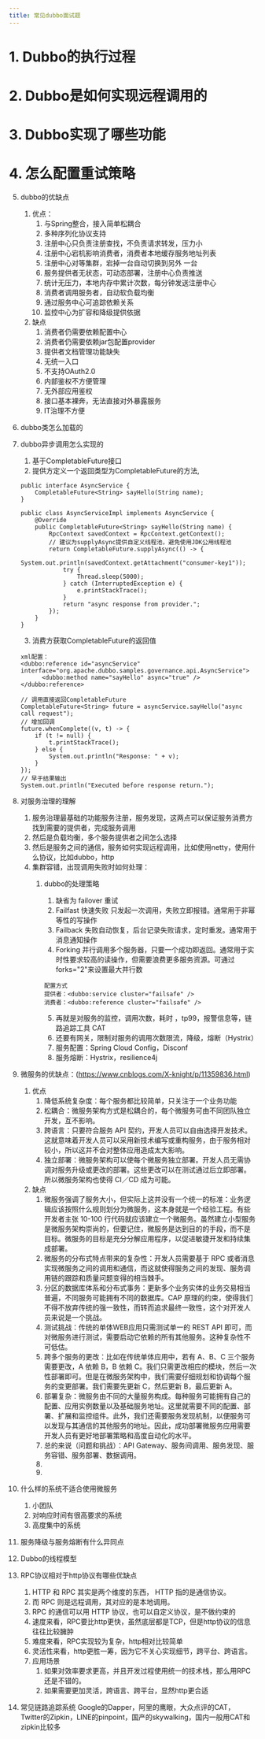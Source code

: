 ```yaml
---
title: 常见dubbo面试题
---
```


# 1. Dubbo的执行过程
# 2. Dubbo是如何实现远程调用的
# 3. Dubbo实现了哪些功能
# 4. 怎么配置重试策略
5. dubbo的优缺点
    1. 优点：
        1. 与Spring整合，接入简单松耦合
        2. 多种序列化协议支持
        3. 注册中心只负责注册查找，不负责请求转发，压力小
        4. 注册中心宕机影响消费者，消费者本地缓存服务地址列表
        5. 注册中心对等集群，宕掉一台自动切换到另外 一台
        6. 服务提供者无状态，可动态部署，注册中心负责推送
        7. 统计无压力，本地内存中累计次数，每分钟发送注册中心
        8. 消费者调用服务者，自动软负载均衡
        9. 通过服务中心可追踪依赖关系
        10. 监控中心为扩容和降级提供依据
    2. 缺点
        1. 消费者仍需要依赖配置中心
        2. 消费者仍需要依赖jar包配置provider
        3. 提供者文档管理功能缺失
        4. 无统一入口
        5. 不支持OAuth2.0
        6. 内部鉴权不方便管理
        7. 无外部应用鉴权
        8. 接口基本裸奔，无法直接对外暴露服务
        9. IT治理不方便
6. dubbo类怎么加载的
7. dubbo异步调用怎么实现的
    1. 基于CompletableFuture接口
    2. 提供方定义一个返回类型为CompletableFuture的方法,
    ```
    public interface AsyncService {
        CompletableFuture<String> sayHello(String name);
    }
    
    public class AsyncServiceImpl implements AsyncService {
        @Override
        public CompletableFuture<String> sayHello(String name) {
            RpcContext savedContext = RpcContext.getContext();
            // 建议为supplyAsync提供自定义线程池，避免使用JDK公用线程池
            return CompletableFuture.supplyAsync(() -> {
                System.out.println(savedContext.getAttachment("consumer-key1"));
                try {
                    Thread.sleep(5000);
                } catch (InterruptedException e) {
                    e.printStackTrace();
                }
                return "async response from provider.";
            });
        }
    }
    
    ```
    3. 消费方获取CompletableFuture的返回值
    
    ```
    xml配置：
    <dubbo:reference id="asyncService" interface="org.apache.dubbo.samples.governance.api.AsyncService">
          <dubbo:method name="sayHello" async="true" />
    </dubbo:reference>
    
    // 调用直接返回CompletableFuture
    CompletableFuture<String> future = asyncService.sayHello("async call request");
    // 增加回调
    future.whenComplete((v, t) -> {
        if (t != null) {
            t.printStackTrace();
        } else {
            System.out.println("Response: " + v);
        }
    });
    // 早于结果输出
    System.out.println("Executed before response return.");
    
    ```

8. 对服务治理的理解
    1. 服务治理最基础的功能服务注册，服务发现，这两点可以保证服务消费方找到需要的提供者，完成服务调用
    2. 然后是负载均衡，多个服务提供者之间怎么选择
    3. 然后是服务之间的通信，服务如何实现远程调用，比如使用netty，使用什么协议，比如dubbo，http
    4. 集群容错，出现调用失败时如何处理：
        1. dubbo的处理策略
            1. 缺省为 failover 重试
            2. Failfast 快速失败 只发起一次调用，失败立即报错。通常用于非幂等性的写操作
            3. Failback 失败自动恢复，后台记录失败请求，定时重发。通常用于消息通知操作
            4. Forking 并行调用多个服务器，只要一个成功即返回。通常用于实时性要求较高的读操作，但需要浪费更多服务资源。可通过forks="2"来设置最大并行数

            ```
            配置方式
            提供者：<dubbo:service cluster="failsafe" />  
            消费者：<dubbo:reference cluster="failsafe" />
            ```

            5. 再就是对服务的监控，调用次数，耗时 ，tp99，报警信息等，链路追踪工具 CAT 
            6. 还要有网关，限制对服务的调用次数限流，降级，熔断（Hystrix）
            7. 服务配置：Spring Cloud Config，Disconf
            8. 服务熔断：Hystrix，resilience4j

9. 微服务的优缺点：(https://www.cnblogs.com/X-knight/p/11359836.html)
    1. 优点
        1. 降低系统复杂度：每个服务都比较简单，只关注于一个业务功能
        2. 松耦合：微服务架构方式是松耦合的，每个微服务可由不同团队独立开发，互不影响。
        3. 跨语言：只要符合服务 API 契约，开发人员可以自由选择开发技术。这就意味着开发人员可以采用新技术编写或重构服务，由于服务相对较小，所以这并不会对整体应用造成太大影响。
        4. 独立部署：微服务架构可以使每个微服务独立部署。开发人员无需协调对服务升级或更改的部署。这些更改可以在测试通过后立即部署。所以微服务架构也使得 CI／CD 成为可能。
    2. 缺点
        1. 微服务强调了服务大小，但实际上这并没有一个统一的标准：业务逻辑应该按照什么规则划分为微服务，这本身就是一个经验工程。有些开发者主张 10-100 行代码就应该建立一个微服务。虽然建立小型服务是微服务架构崇尚的，但要记住，微服务是达到目的的手段，而不是目标。微服务的目标是充分分解应用程序，以促进敏捷开发和持续集成部署。
        2. 微服务的分布式特点带来的复杂性：开发人员需要基于 RPC 或者消息实现微服务之间的调用和通信，而这就使得服务之间的发现、服务调用链的跟踪和质量问题变得的相当棘手。
        3. 分区的数据库体系和分布式事务：更新多个业务实体的业务交易相当普遍，不同服务可能拥有不同的数据库。CAP 原理的约束，使得我们不得不放弃传统的强一致性，而转而追求最终一致性，这个对开发人员来说是一个挑战。
        4. 测试挑战：传统的单体WEB应用只需测试单一的 REST API 即可，而对微服务进行测试，需要启动它依赖的所有其他服务。这种复杂性不可低估。
        5. 跨多个服务的更改：比如在传统单体应用中，若有 A、B、C 三个服务需要更改，A 依赖 B，B 依赖 C。我们只需更改相应的模块，然后一次性部署即可。但是在微服务架构中，我们需要仔细规划和协调每个服务的变更部署。我们需要先更新 C，然后更新 B，最后更新 A。
        6. 部署复杂：微服务由不同的大量服务构成。每种服务可能拥有自己的配置、应用实例数量以及基础服务地址。这里就需要不同的配置、部署、扩展和监控组件。此外，我们还需要服务发现机制，以便服务可以发现与其通信的其他服务的地址。因此，成功部署微服务应用需要开发人员有更好地部署策略和高度自动化的水平。
        7. 总的来说（问题和挑战）：API Gateway、服务间调用、服务发现、服务容错、服务部署、数据调用。
        8. 
        9. 
10. 什么样的系统不适合使用微服务
    1. 小团队
    2. 对响应时间有很高要求的系统
    3. 高度集中的系统
11. 服务降级与服务熔断有什么异同点
12. Dubbo的线程模型
13. RPC协议相对于http协议有哪些优缺点
    1. HTTP 和 RPC 其实是两个维度的东西， HTTP 指的是通信协议。
    2. 而 RPC 则是远程调用，其对应的是本地调用。
    3. RPC 的通信可以用 HTTP 协议，也可以自定义协议，是不做约束的 
    4. 速度来看，RPC要比http更快，虽然底层都是TCP，但是http协议的信息往往比较臃肿
    5. 难度来看，RPC实现较为复杂，http相对比较简单
    6. 灵活性来看，http更胜一筹，因为它不关心实现细节，跨平台、跨语言。
    7. 应用场景
        1. 如果对效率要求更高，并且开发过程使用统一的技术栈，那么用RPC还是不错的。
        2. 如果需要更加灵活，跨语言、跨平台，显然http更合适

15. 常见链路追踪系统
    Google的Dapper，阿里的鹰眼，大众点评的CAT，Twitter的Zipkin，LINE的pinpoint，国产的skywalking，国内一般用CAT和zipkin比较多 
